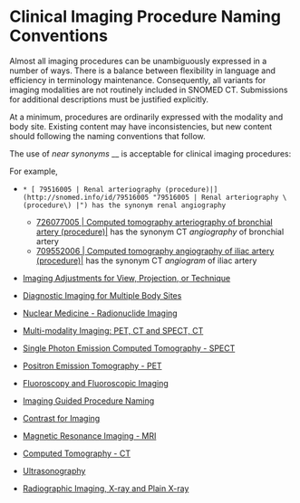 # Clinical Imaging Procedure Naming Conventions

Almost all imaging procedures can be unambiguously expressed in a number of ways. There is a balance between flexibility in language and efficiency in terminology maintenance. Consequently, all variants for imaging modalities are not routinely included in SNOMED CT. Submissions for additional descriptions must be justified explicitly.

At a minimum, procedures are ordinarily expressed with the modality and body site. Existing content may have inconsistencies, but new content should following the naming conventions that follow.

The use of _near synonyms_ __ is acceptable for clinical imaging procedures: 

For example,

  *     * [ 79516005 | Renal arteriography (procedure)|](http://snomed.info/id/79516005 "79516005 | Renal arteriography \(procedure\) |") has the synonym renal angiography
    * [ 726077005 | Computed tomography arteriography of bronchial artery (procedure)|](http://snomed.info/id/726077005 "726077005 | Computed tomography arteriography of bronchial artery \(procedure\) |") has the synonym CT _angiography_ of bronchial artery
    * [ 709552006 | Computed tomography angiography of iliac artery (procedure)|](http://snomed.info/id/709552006 "709552006 | Computed tomography angiography of iliac artery \(procedure\) |") has the synonym CT _angiogram_ of iliac artery  

  * [Imaging Adjustments for View, Projection, or Technique](179931719.html)
  * [Diagnostic Imaging for Multiple Body Sites](Diagnostic-Imaging-for-Multiple-Body-Sites_179931718.html)
  * [Nuclear Medicine - Radionuclide Imaging](Nuclear-Medicine---Radionuclide-Imaging_179931717.html)
  * [Multi-modality Imaging: PET, CT and SPECT, CT](179931716.html)
  * [Single Photon Emission Computed Tomography - SPECT](Single-Photon-Emission-Computed-Tomography---SPECT_179931715.html)
  * [Positron Emission Tomography - PET](Positron-Emission-Tomography---PET_179931714.html)
  * [Fluoroscopy and Fluoroscopic Imaging](Fluoroscopy-and-Fluoroscopic-Imaging_179931713.html)
  * [Imaging Guided Procedure Naming](Imaging-Guided-Procedure-Naming_273518974.html)
  * [Contrast for Imaging](Contrast-for-Imaging_179931711.html)
  * [Magnetic Resonance Imaging - MRI](Magnetic-Resonance-Imaging---MRI_179931709.html)
  * [Computed Tomography - CT](Computed-Tomography---CT_179931708.html)
  * [Ultrasonography](Ultrasonography_179931707.html)
  * [Radiographic Imaging, X-ray and Plain X-ray](273518973.html)

